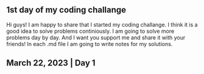 ## 1st day of my coding challange

<p>Hi guys! I am happy to share that I started my coding challange. I think it is a good idea to solve problems continiously. I am going to solve more problems day by day. And I want you support me and share it with your friends! In each .md file I am going to write notes for my solutions.<p>

## March 22, 2023 | Day 1

